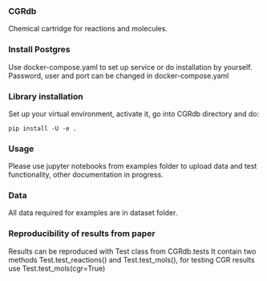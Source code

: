 ### CGRdb

Chemical cartridge for reactions and molecules.

### Install Postgres
Use docker-compose.yaml to set up service or do installation by yourself.
Password, user and port can be changed in docker-compose.yaml

### Library installation
Set up your virtual environment, activate it, go into CGRdb directory and do:

    pip install -U -e .

### Usage
Please use jupyter notebooks from examples folder to upload data and test functionality, other
documentation in progress.

### Data
All data required for examples are in dataset folder.

### Reproducibility of results from paper
Results can be reproduced with Test class from CGRdb.tests
It contain two methods Test.test_reactions() and Test.test_mols(),
for testing CGR results use Test.test_mols(cgr=True)
